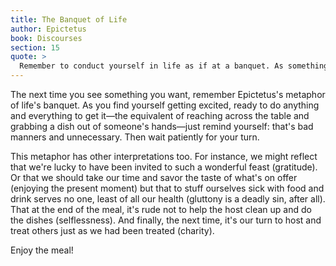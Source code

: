 ```yaml
---
title: The Banquet of Life
author: Epictetus
book: Discourses
section: 15
quote: >
  Remember to conduct yourself in life as if at a banquet. As something being passed around comes to you, reach out your hand and take a moderate helping. Does it pass you by? Don't stop it. It hasn't yet come? Don't burn in desire for it, but wait until it arrives in front of you. Act this way with children, a spouse, toward position, with wealth—one day it will make you worthy of a banquet with the gods.
---
```


The next time you see something you want, remember Epictetus's metaphor of life's banquet. As you find yourself getting excited, ready to do anything and everything to get it—the equivalent of reaching across the table and grabbing a dish out of someone's hands—just remind yourself: that's bad manners and unnecessary. Then wait patiently for your turn.

This metaphor has other interpretations too. For instance, we might reflect that we're lucky to have been invited to such a wonderful feast (gratitude). Or that we should take our time and savor the taste of what's on offer (enjoying the present moment) but that to stuff ourselves sick with food and drink serves no one, least of all our health (gluttony is a deadly sin, after all). That at the end of the meal, it's rude not to help the host clean up and do the dishes (selflessness). And finally, the next time, it's our turn to host and treat others just as we had been treated (charity).

Enjoy the meal!

